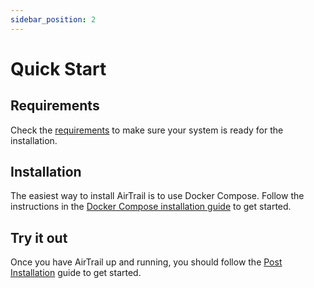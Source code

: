```yaml
---
sidebar_position: 2
---
```


# Quick Start

## Requirements

Check the [requirements](/docs/install/requirements) to make sure your system is ready for the installation.

## Installation

The easiest way to install AirTrail is to use Docker Compose.
Follow the instructions in the [Docker Compose installation guide](/docs/install/docker-compose) to get started.

## Try it out

Once you have AirTrail up and running, you should follow the [Post Installation](/docs/install/post-installation) guide to get started.
